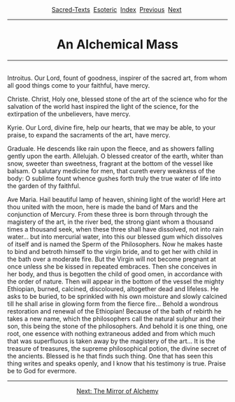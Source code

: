 <body>
 <center>
 <a href="../index.htm">Sacred-Texts</a> 
 <a href="../eso/index.htm">Esoteric</a> 
 <a href="index.htm">Index</a> 
 <a href="maryprof.htm">Previous</a> 
 <a href="mirror.htm">Next</a> 
 </center>
 <hr>
 <center><h1>An Alchemical Mass</h1></center>
 <hr>
 <br>
 Introitus. Our Lord, fount of goodness, inspirer of the sacred art, from whom all good things come to your faithful, have mercy.<p>
 
 Christe. Christ, Holy one, blessed stone of the art of the science who for the salvation of the world hast inspired the light of the science, for the extirpation of the unbelievers, have mercy.</p><p>
 
 Kyrie. Our Lord, divine fire, help our hearts, that we may be able, to your praise, to expand the sacraments of the art, have mercy.</p><p>
 
 Graduale. He descends  like rain upon the fleece, and as showers falling gently upon the earth. Allelujah. O blessed creator of the earth, whiter than snow, sweeter than sweetness, fragrant at the  bottom of the vessel like balsam. O salutary medicine for men, that cureth every weakness of the body: O sublime fount whence gushes forth truly the true water of life into the garden of thy faithful.</p><p>
 
 Ave Maria. Hail beautiful lamp of heaven, shining light of the world! Here art thou united with the moon, here is made the band of Mars and the conjunction of Mercury. From these three is born through through the magistery of the art, in the river bed, the strong giant whom a thousand times a thousand seek, when these three shall have dissolved, not into rain water... but into mercurial water, into this our blessed gum which dissolves of itself and is named the Sperm of the Philosophers. Now he makes haste to bind and  betroth himself to the virgin bride, and to get her with child in the bath over a moderate fire. But the Virgin will not become pregnant at once unless she be kissed in repeated embraces. Then she conceives in her body, and thus is begotten the child of good omen, in accordance with the order of nature. Then will appear in the bottom of the vessel the mighty Ethiopian, burned, calcined, discoloured, altogether dead and lifeless. He asks to be buried, to be sprinkled with his own moisture and slowly calcined till he shall arise in glowing form from the fierce fire... Behold a wondrous restoration and renewal of the Ethiopian! Because of the bath of rebirth he takes a new name, which the philosophers call the natural sulphur and their son, this being the stone of the philosophers. And behold it is one thing, one root, one essence with nothing extraneous added and from which much that was superfluous is taken away by the magistery of the art... It is the treasure of treasures, the supreme philosophical potion, the divine secret of the ancients. Blessed is he that finds such  thing. One that has seen this thing writes and speaks openly, and I know that his testimony is true. Praise be to God for evermore.
 
 
 
 </p><hr><center><a href="mirror.htm">Next: The Mirror of Alchemy</a></center><br>
 </body>